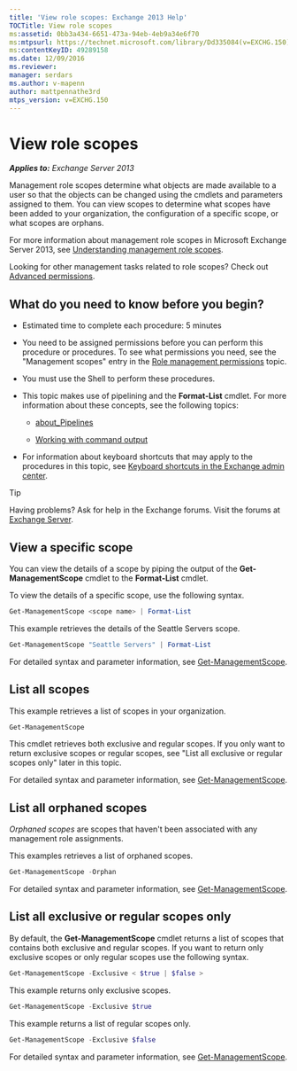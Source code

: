 ```yaml
---
title: 'View role scopes: Exchange 2013 Help'
TOCTitle: View role scopes
ms:assetid: 0bb3a434-6651-473a-94eb-4eb9a34e6f70
ms:mtpsurl: https://technet.microsoft.com/library/Dd335084(v=EXCHG.150)
ms:contentKeyID: 49289158
ms.date: 12/09/2016
ms.reviewer: 
manager: serdars
ms.author: v-mapenn
author: mattpennathe3rd
mtps_version: v=EXCHG.150
---
```


# View role scopes

_**Applies to:** Exchange Server 2013_

Management role scopes determine what objects are made available to a user so that the objects can be changed using the cmdlets and parameters assigned to them. You can view scopes to determine what scopes have been added to your organization, the configuration of a specific scope, or what scopes are orphans.

For more information about management role scopes in Microsoft Exchange Server 2013, see [Understanding management role scopes](understanding-management-role-scopes-exchange-2013-help.md).

Looking for other management tasks related to role scopes? Check out [Advanced permissions](advanced-permissions-exchange-2013-help.md).

## What do you need to know before you begin?

- Estimated time to complete each procedure: 5 minutes

- You need to be assigned permissions before you can perform this procedure or procedures. To see what permissions you need, see the "Management scopes" entry in the [Role management permissions](role-management-permissions-exchange-2013-help.md) topic.

- You must use the Shell to perform these procedures.

- This topic makes use of pipelining and the **Format-List** cmdlet. For more information about these concepts, see the following topics:

  - [about_Pipelines](https://docs.microsoft.com/powershell/module/microsoft.powershell.core/about/about_pipelines)

  - [Working with command output](working-with-command-output-exchange-2013-help.md)

- For information about keyboard shortcuts that may apply to the procedures in this topic, see [Keyboard shortcuts in the Exchange admin center](keyboard-shortcuts-in-the-exchange-admin-center-2013-help.md).

> [!TIP]
> Having problems? Ask for help in the Exchange forums. Visit the forums at [Exchange Server](https://go.microsoft.com/fwlink/p/?linkid=60612).

## View a specific scope

You can view the details of a scope by piping the output of the **Get-ManagementScope** cmdlet to the **Format-List** cmdlet.

To view the details of a specific scope, use the following syntax.

```powershell
Get-ManagementScope <scope name> | Format-List
```

This example retrieves the details of the Seattle Servers scope.

```powershell
Get-ManagementScope "Seattle Servers" | Format-List
```

For detailed syntax and parameter information, see [Get-ManagementScope](https://technet.microsoft.com/library/dd298180\(v=exchg.150\)).

## List all scopes

This example retrieves a list of scopes in your organization.

```powershell
Get-ManagementScope
```

This cmdlet retrieves both exclusive and regular scopes. If you only want to return exclusive scopes or regular scopes, see "List all exclusive or regular scopes only" later in this topic.

For detailed syntax and parameter information, see [Get-ManagementScope](https://technet.microsoft.com/library/dd298180\(v=exchg.150\)).

## List all orphaned scopes

*Orphaned scopes* are scopes that haven't been associated with any management role assignments.

This examples retrieves a list of orphaned scopes.

```powershell
Get-ManagementScope -Orphan
```

For detailed syntax and parameter information, see [Get-ManagementScope](https://technet.microsoft.com/library/dd298180\(v=exchg.150\)).

## List all exclusive or regular scopes only

By default, the **Get-ManagementScope** cmdlet returns a list of scopes that contains both exclusive and regular scopes. If you want to return only exclusive scopes or only regular scopes use the following syntax.

```powershell
Get-ManagementScope -Exclusive < $true | $false >
```

This example returns only exclusive scopes.

```powershell
Get-ManagementScope -Exclusive $true
```

This example returns a list of regular scopes only.

```powershell
Get-ManagementScope -Exclusive $false
```

For detailed syntax and parameter information, see [Get-ManagementScope](https://technet.microsoft.com/library/dd298180\(v=exchg.150\)).
